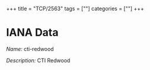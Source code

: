 +++
title = "TCP/2563"
tags = [""]
categories = [""]
+++

# IANA Data

_Name:_ cti-redwood

_Description:_ CTI Redwood

